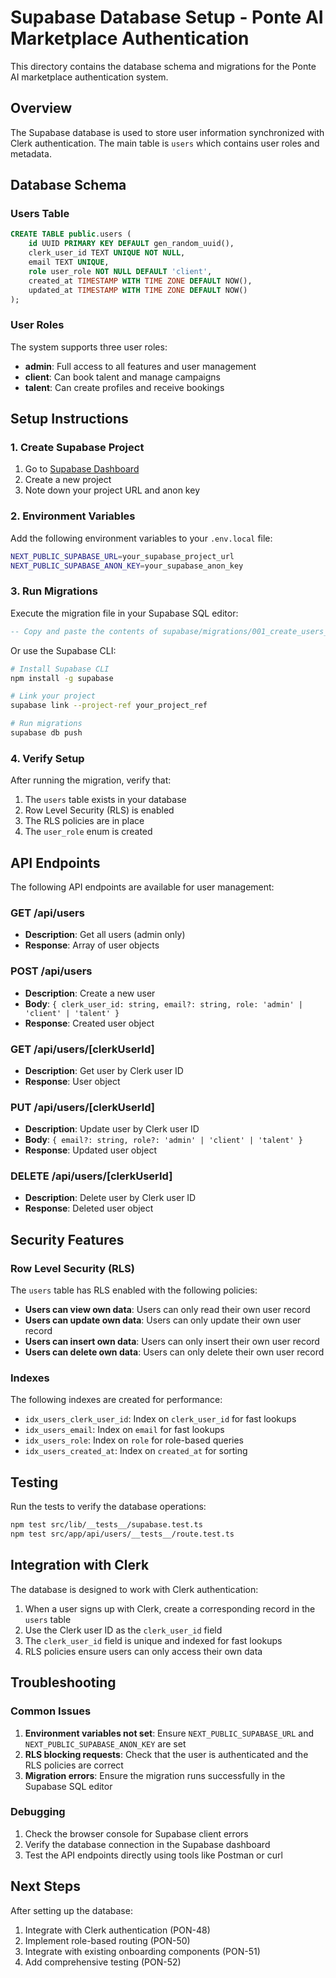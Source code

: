 # Supabase Database Setup - Ponte AI Marketplace Authentication

This directory contains the database schema and migrations for the Ponte AI marketplace authentication system.

## Overview

The Supabase database is used to store user information synchronized with Clerk authentication. The main table is `users` which contains user roles and metadata.

## Database Schema

### Users Table

```sql
CREATE TABLE public.users (
    id UUID PRIMARY KEY DEFAULT gen_random_uuid(),
    clerk_user_id TEXT UNIQUE NOT NULL,
    email TEXT UNIQUE,
    role user_role NOT NULL DEFAULT 'client',
    created_at TIMESTAMP WITH TIME ZONE DEFAULT NOW(),
    updated_at TIMESTAMP WITH TIME ZONE DEFAULT NOW()
);
```

### User Roles

The system supports three user roles:
- **admin**: Full access to all features and user management
- **client**: Can book talent and manage campaigns
- **talent**: Can create profiles and receive bookings

## Setup Instructions

### 1. Create Supabase Project

1. Go to [Supabase Dashboard](https://supabase.com/dashboard)
2. Create a new project
3. Note down your project URL and anon key

### 2. Environment Variables

Add the following environment variables to your `.env.local` file:

```bash
NEXT_PUBLIC_SUPABASE_URL=your_supabase_project_url
NEXT_PUBLIC_SUPABASE_ANON_KEY=your_supabase_anon_key
```

### 3. Run Migrations

Execute the migration file in your Supabase SQL editor:

```sql
-- Copy and paste the contents of supabase/migrations/001_create_users_table.sql
```

Or use the Supabase CLI:

```bash
# Install Supabase CLI
npm install -g supabase

# Link your project
supabase link --project-ref your_project_ref

# Run migrations
supabase db push
```

### 4. Verify Setup

After running the migration, verify that:

1. The `users` table exists in your database
2. Row Level Security (RLS) is enabled
3. The RLS policies are in place
4. The `user_role` enum is created

## API Endpoints

The following API endpoints are available for user management:

### GET /api/users
- **Description**: Get all users (admin only)
- **Response**: Array of user objects

### POST /api/users
- **Description**: Create a new user
- **Body**: `{ clerk_user_id: string, email?: string, role: 'admin' | 'client' | 'talent' }`
- **Response**: Created user object

### GET /api/users/[clerkUserId]
- **Description**: Get user by Clerk user ID
- **Response**: User object

### PUT /api/users/[clerkUserId]
- **Description**: Update user by Clerk user ID
- **Body**: `{ email?: string, role?: 'admin' | 'client' | 'talent' }`
- **Response**: Updated user object

### DELETE /api/users/[clerkUserId]
- **Description**: Delete user by Clerk user ID
- **Response**: Deleted user object

## Security Features

### Row Level Security (RLS)

The `users` table has RLS enabled with the following policies:

- **Users can view own data**: Users can only read their own user record
- **Users can update own data**: Users can only update their own user record
- **Users can insert own data**: Users can only insert their own user record
- **Users can delete own data**: Users can only delete their own user record

### Indexes

The following indexes are created for performance:

- `idx_users_clerk_user_id`: Index on `clerk_user_id` for fast lookups
- `idx_users_email`: Index on `email` for fast lookups
- `idx_users_role`: Index on `role` for role-based queries
- `idx_users_created_at`: Index on `created_at` for sorting

## Testing

Run the tests to verify the database operations:

```bash
npm test src/lib/__tests__/supabase.test.ts
npm test src/app/api/users/__tests__/route.test.ts
```

## Integration with Clerk

The database is designed to work with Clerk authentication:

1. When a user signs up with Clerk, create a corresponding record in the `users` table
2. Use the Clerk user ID as the `clerk_user_id` field
3. The `clerk_user_id` field is unique and indexed for fast lookups
4. RLS policies ensure users can only access their own data

## Troubleshooting

### Common Issues

1. **Environment variables not set**: Ensure `NEXT_PUBLIC_SUPABASE_URL` and `NEXT_PUBLIC_SUPABASE_ANON_KEY` are set
2. **RLS blocking requests**: Check that the user is authenticated and the RLS policies are correct
3. **Migration errors**: Ensure the migration runs successfully in the Supabase SQL editor

### Debugging

1. Check the browser console for Supabase client errors
2. Verify the database connection in the Supabase dashboard
3. Test the API endpoints directly using tools like Postman or curl

## Next Steps

After setting up the database:

1. Integrate with Clerk authentication (PON-48)
2. Implement role-based routing (PON-50)
3. Integrate with existing onboarding components (PON-51)
4. Add comprehensive testing (PON-52) 